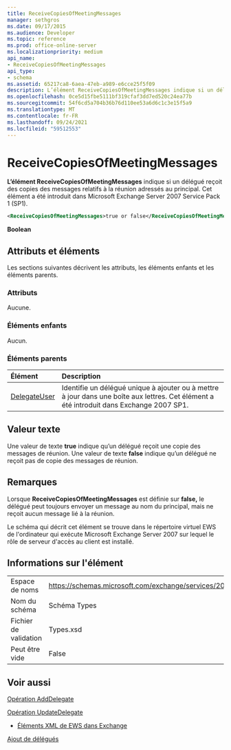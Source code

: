 ```yaml
---
title: ReceiveCopiesOfMeetingMessages
manager: sethgros
ms.date: 09/17/2015
ms.audience: Developer
ms.topic: reference
ms.prod: office-online-server
ms.localizationpriority: medium
api_name:
- ReceiveCopiesOfMeetingMessages
api_type:
- schema
ms.assetid: 65217ca8-6aea-47eb-a989-e6cce25f5f09
description: L’élément ReceiveCopiesOfMeetingMessages indique si un délégué reçoit des copies des messages relatifs à la réunion adressés au principal. Cet élément a été introduit dans Microsoft Exchange Server 2007 Service Pack 1 (SP1).
ms.openlocfilehash: 0ce5d15fbe5111bf319cfaf3dd7ed520c24ea77b
ms.sourcegitcommit: 54f6cd5a704b36b76d110ee53a6d6c1c3e15f5a9
ms.translationtype: MT
ms.contentlocale: fr-FR
ms.lasthandoff: 09/24/2021
ms.locfileid: "59512553"
---
```

# <a name="receivecopiesofmeetingmessages"></a>ReceiveCopiesOfMeetingMessages

**L’élément ReceiveCopiesOfMeetingMessages** indique si un délégué reçoit des copies des messages relatifs à la réunion adressés au principal. Cet élément a été introduit dans Microsoft Exchange Server 2007 Service Pack 1 (SP1). 
  
```xml
<ReceiveCopiesOfMeetingMessages>true or false</ReceiveCopiesOfMeetingMessages>
```

 **Boolean**
## <a name="attributes-and-elements"></a>Attributs et éléments

Les sections suivantes décrivent les attributs, les éléments enfants et les éléments parents.
  
### <a name="attributes"></a>Attributs

Aucune.
  
### <a name="child-elements"></a>Éléments enfants

Aucun.
  
### <a name="parent-elements"></a>Éléments parents

|**Élément**|**Description**|
|:-----|:-----|
|[DelegateUser](delegateuser.md) <br/> |Identifie un délégué unique à ajouter ou à mettre à jour dans une boîte aux lettres. Cet élément a été introduit dans Exchange 2007 SP1.  <br/> |
   
## <a name="text-value"></a>Valeur texte

Une valeur de texte **true** indique qu’un délégué reçoit une copie des messages de réunion. Une valeur de texte **false** indique qu’un délégué ne reçoit pas de copie des messages de réunion. 
  
## <a name="remarks"></a>Remarques

Lorsque **ReceiveCopiesOfMeetingMessages** est définie sur **false,** le délégué peut toujours envoyer un message au nom du principal, mais ne reçoit aucun message lié à la réunion.
  
Le schéma qui décrit cet élément se trouve dans le répertoire virtuel EWS de l'ordinateur qui exécute Microsoft Exchange Server 2007 sur lequel le rôle de serveur d'accès au client est installé.
  
## <a name="element-information"></a>Informations sur l'élément

|||
|:-----|:-----|
|Espace de noms  <br/> |https://schemas.microsoft.com/exchange/services/2006/types  <br/> |
|Nom du schéma  <br/> |Schéma Types  <br/> |
|Fichier de validation  <br/> |Types.xsd  <br/> |
|Peut être vide  <br/> |False  <br/> |
   
## <a name="see-also"></a>Voir aussi



[Opération AddDelegate](adddelegate-operation.md)
  
[Opération UpdateDelegate](updatedelegate-operation.md)


- [Éléments XML de EWS dans Exchange](ews-xml-elements-in-exchange.md)


[Ajout de délégués](https://msdn.microsoft.com/library/3a744150-66a3-4a13-9433-793603ba5038%28Office.15%29.aspx)

